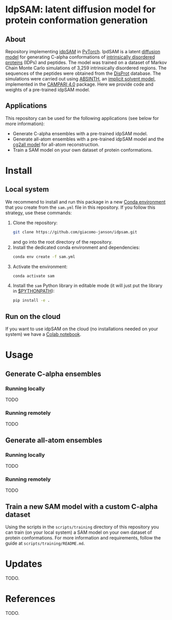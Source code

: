 # IdpSAM: latent diffusion model for protein conformation generation

## About
Repository implementing [idpSAM](https://todo.com) in [PyTorch](https://pytorch.org). IpdSAM is a latent [diffusion model](https://en.wikipedia.org/wiki/Diffusion_model) for generating C-alpha conformations of [intrinsically disordered proteins](https://en.wikipedia.org/wiki/Intrinsically_disordered_proteins) (IDPs) and peptides. The model was trained on a dataset of Markov Chain Monte Carlo simulations of 3,259 intrinsically disordered regions. The sequences of the peptides were obtained from the [DisProt](https://www.disprot.org) database. The simulations were carried out using [ABSINTH](https://pubmed.ncbi.nlm.nih.gov/18506808/), an [implicit solvent model](https://en.wikipedia.org/wiki/Implicit_solvation), implemented in the [CAMPARI 4.0](https://campari.sourceforge.net/V4/index.html) package. Here we provide code and weights of a pre-trained idpSAM model.

## Applications
This repository can be used for the following applications (see below for more information):
* Generate C-alpha ensembles with a pre-trained idpSAM model.
* Generate all-atom ensembles with a pre-trained idpSAM model and the [cg2all model](https://github.com/huhlim/cg2all) for all-atom reconstruction.
* Train a SAM model on your own dataset of protein conformations.

# Install
## Local system
We recommend to install and run this package in a new [Conda environment](https://docs.conda.io/projects/conda/en/latest/user-guide/tasks/manage-environments.html) that you create from the `sam.yml` file in this repository. If you follow this strategy, use these commands:

1. Clone the repository:
   ```bash
   git clone https://github.com/giacomo-janson/idpsam.git
   ```
   and go into the root directory of the repository.
2. Install the dedicated conda environment and dependencies:
   ```bash
   conda env create -f sam.yml
   ```
3. Activate the environment:
   ```bash
   conda activate sam
   ```
4. Install the `sam` Python library in editable mode (it will just put the library in [$PYTHONPATH](https://docs.python.org/3/using/cmdline.html#envvar-PYTHONPATH)):
   ```bash
   pip install -e .
   ```
## Run on the cloud
If you want to use idpSAM on the cloud (no installations needed on your system) we have a [Colab notebook](colab).

# Usage
## Generate C-alpha ensembles
### Running locally
TODO
### Running remotely
TODO
## Generate all-atom ensembles
### Running locally
TODO
### Running remotely
TODO

## Train a new SAM model with a custom C-alpha dataset
Using the scripts in the `scripts/training` directory of this repository you can train (on your local system) a SAM model on your own dataset of protein conformations. For more information and requirements, follow the guide at `scripts/training/README.md`.

# Updates
TODO.

# References
TODO.